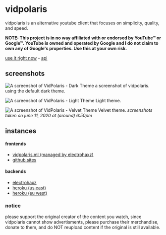 # vidpolaris
vidpolaris is an alternative youtube client that focuses on simplicity, quality, and speed.

**NOTE: This project is in no way affiliated with or endorsed by YouTube™ or Google™. YouTube is owned and operated by Google and I do not claim to own any of Google's properties. Use this at your own risk.**

[use it right now](https://n0rmancodes.github.io/vidpolaris) - [api](https://github.com/n0rmancodes/vidpolarisAPI)

## screenshots
![A screenshot of VidPolaris - Dark Theme](https://i.ibb.co/PxZGRkD/image.png)
a screenshot of vidpolaris. using the default dark theme.

![A screenshot of VidPolaris - Light Theme](https://i.ibb.co/nMwmcZB/image.png)
Light theme.

![A screenshot of VidPolaris - Velvet Theme](https://i.ibb.co/qB7rKd7/image.png)
Velvet theme.
*screenshots taken on june 11, 2020 at (around) 6:50pm*

## instances

#### frontends
- [vidpolaris.ml (managed by electrohaxz)](https://vidpolaris.ml)
- [github sites](https://n0rmancodes.github.io/)

#### backends

- [electrohaxz](https://normandotmp4.electrohaxz.tk:9019/)
- [heroku (us east)](https://vidpolaris.herokuapp.com/)
- [heroku (eu west)](https://vidpolaris-europe.herokuapp.com/)

### notice
please support the original creator of the content you watch, since vidpolaris cannot show advertisments, please purchase their merchandise, donate to them, and do NOT reupload content if the original is still available.
